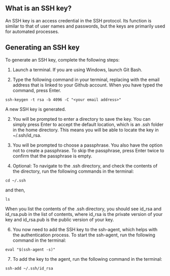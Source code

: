 ## What is an SSH key?
An SSH key is an access credential in the SSH protocol. Its function is similar to that of user names and passwords, but the keys are primarily used for automated processes.

## Generating an SSH key
To generate an SSH key, complete the following steps:

1. Launch a terminal. If you are using Windows, launch Git Bash.

2. Type the following command in your terminal, replacing <your email address> with the email address that is linked to your Github account. When you have typed the command, press Enter.
```
ssh-keygen -t rsa -b 4096 -C "<your email address>"
```

A new SSH key is generated.

2. You will be prompted to enter a directory to save the key. You can simply press Enter to accept the default location, which is an .ssh folder in the home directory. This means you will be able to locate the key in ~/.ssh/id_rsa.

3. You will be prompted to choose a passphrase. You also have the option not to create a passphrase. To skip the passphrase, press Enter twice to confirm that the passphrase is empty.

5. Optional: To navigate to the .ssh directory, and check the contents of the directory, run the following commands in the terminal:
```
cd ~/.ssh
```

and then,
```
ls
```

When you list the contents of the .ssh directory, you should see id_rsa and id_rsa.pub in the list of contents, where id_rsa is the private version of your key and id_rsa.pub is the public version of your key.

6. You now need to add the SSH key to the ssh-agent, which helps with the authentication process. To start the ssh-agent, run the following command in the terminal:
```
eval "$(ssh-agent -s)"
```
7. To add the key to the agent, run the following command in the terminal:
```
ssh-add ~/.ssh/id_rsa
```